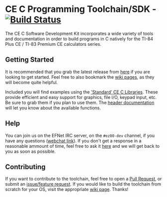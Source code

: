 # CE C Programming Toolchain/SDK -  [![Build Status](https://travis-ci.org/CE-Programming/toolchain.svg)](https://travis-ci.org/CE-Programming/toolchain)

The CE C Software Development Kit incorporates a wide variety of tools and documentation in order to build programs in C natively for the TI-84 Plus CE / TI-83 Premium CE calculators series.

## Getting Started

It is recommended that you grab the latest release from [here](https://github.com/CE-Programming/toolchain/releases/latest) if you are looking to get started. Feel free to also bookmark the [wiki pages](https://github.com/CE-Programming/toolchain/wiki), as they will become quite helpful.

Included you will find examples using the ['Standard' CE C Libraries](https://github.com/CE-Programming/libraries/releases/latest). These provide efficient and easy support for graphics, file I/O, keypad input, etc. Be sure to grab them if you plan to use them. The [header documentation](https://ce-programming.github.io/toolchain/files.html) will let you know about the available functions.

## Help

You can join us on the EFNet IRC server, on the `#ez80-dev` channel, if you have any questions ([webchat link](http://chat.efnet.org:9090/?nick=sdk-user&channels=%23ez80-dev&Login=Login)). If you don't get a response in a reasonable ammount of time, feel free to ask it [here](https://github.com/CE-Programming/toolchain/issues) and we will get back to you as soon as possible.

## Contributing

If you want to contribute to the toolchain, feel free to open a [Pull Request](https://github.com/CE-Programming/toolchain/pulls), or submit an [issue/feature request](https://github.com/CE-Programming/toolchain/issues). If you would like to build the toolchain from scratch for your OS, visit the appropriate [wiki page](https://github.com/CE-Programming/toolchain/wiki/Building-the-toolchain). Thanks!
